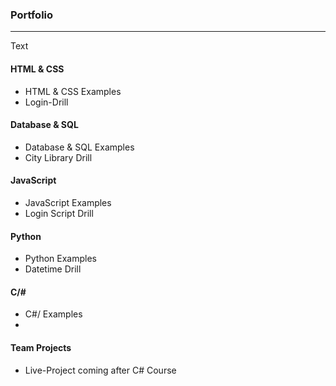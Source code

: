 ### Portfolio
***

Text

#### HTML & CSS
* HTML & CSS  Examples
* Login-Drill

#### Database & SQL
* Database & SQL Examples
* City Library Drill

#### JavaScript
* JavaScript Examples
* Login Script Drill

#### Python
* Python Examples
* Datetime Drill

#### C/#
* C#/ Examples
* 

#### Team Projects
* Live-Project coming after C# Course
